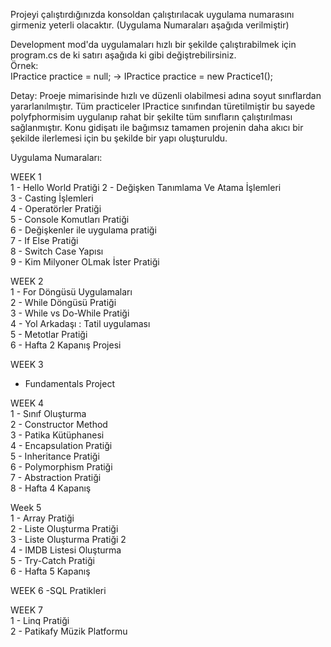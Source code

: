 Projeyi çalıştırdığınızda konsoldan çalıştırılacak uygulama numarasını girmeniz yeterli olacaktır. (Uygulama Numaraları aşağıda verilmiştir)  

Development mod'da uygulamaları hızlı bir şekilde çalıştırabilmek için program.cs de ki satırı aşağıda ki gibi değiştrebilirsiniz.  
Örnek:  
IPractice practice = null; -> IPractice practice = new Practice1();  

Detay: Proeje mimarisinde hızlı ve düzenli olabilmesi adına soyut sınıflardan yararlanılmıştır. Tüm practiceler IPractice sınıfından türetilmiştir bu sayede polyfphormisim uygulanıp rahat bir şekilte tüm sınıfların çalıştırılması sağlanmıştır. Konu gidişatı ile bağımsız tamamen projenin daha akıcı bir şekilde ilerlemesi için bu şekilde bir yapı oluşturuldu.

Uygulama Numaraları:

WEEK 1  
  1 - Hello World Pratiği
  2 - Değişken Tanımlama Ve Atama İşlemleri  
  3 - Casting İşlemleri  
  4 - Operatörler Pratiği  
  5 - Console Komutları Pratiği  
  6 - Değişkenler ile uygulama pratiği  
  7 - If Else Pratiği  
  8 - Switch Case Yapısı  
  9 - Kim Milyoner OLmak İster Pratiği  

WEEK 2  
  1 - For Döngüsü Uygulamaları  
  2 - While Döngüsü Pratiği  
  3 - While vs Do-While Pratiği  
  4 - Yol Arkadaşı : Tatil uygulaması  
  5 - Metotlar Pratiği  
  6 - Hafta 2 Kapanış Projesi  

WEEK 3
- Fundamentals Project

WEEK 4  
  1 - Sınıf Oluşturma  
  2 - Constructor Method    
  3 - Patika Kütüphanesi  
  4 - Encapsulation Pratiği  
  5 - Inheritance Pratiği  
  6 - Polymorphism Pratiği  
  7 - Abstraction Pratiği  
  8 - Hafta 4 Kapanış  

  Week 5  
  1 - Array Pratiği  
  2 - Liste Oluşturma Pratiği  
  3 - Liste Oluşturma Pratiği 2  
  4 - IMDB Listesi Oluşturma  
  5 - Try-Catch Pratiği  
  6 - Hafta 5 Kapanış  

WEEK 6
-SQL Pratikleri

WEEK 7  
1 - Linq Pratiği  
2 - Patikafy Müzik Platformu

